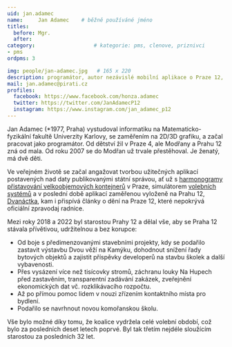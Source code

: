```yaml
---
uid: jan.adamec
name:     Jan Adamec  	# běžně používáné jméno
titles:
  before: Mgr.
  after:
category:                   # kategorie: pms, clenove, priznivci
- pms
ordpms: 3

img: people/jan-adamec.jpg   # 165 x 220
description: programátor, autor nezávislé mobilní aplikace o Praze 12, zastupitel MČ Praha 12, předseda zastupitelského klubu   # kratký popis, max 160 znaků
mail: jan.adamec@pirati.cz
profiles:
  facebook: https://www.facebook.com/honza.adamec
  twitter: https://twitter.com/JanAdamecP12
  instagram: https://www.instagram.com/jan_adamec_p12
---
```


Jan Adamec (*1977, Praha) vystudoval informatiku na Matematicko-fyzikální fakultě Univerzity Karlovy, se zaměřením na 2D/3D grafiku, a začal pracovat jako programátor. Od dětství žil v Praze 4, ale Modřany a Prahu 12 zná od mala. Od roku 2007 se do Modřan už trvale přestěhoval. Je ženatý, má dvě děti. 

Ve veřejném životě se začal angažovat tvorbou užitečných aplikací postavených nad daty publikovanými státní správou, ať už s [harmonogramy přistavování velkoobjemových kontejnerů](http://www.roomarranger.com/apps/dumpsters/) v Praze, simulátorem [volebních systémů](http://www.roomarranger.com/apps/electoral-sim/) a v poslední době aplikací zaměřenou vyloženě na Prahu 12, [Dvanáctka](http://dvanactka.info), kam i přispívá články o dění na Praze 12, které nepokrývá oficiální zpravodaj radnice.

Mezi roky 2018 a 2022 byl starostou Prahy 12 a dělal vše, aby se Praha 12 stávala přívětivou, udržitelnou a bez korupce:

* Od boje s předimenzovanými stavebními projekty, kdy se podařilo zastavit výstavbu Dvou věží na Kamýku, dohodnout snížení řady bytových objektů a zajistit příspěvky developerů na stavbu školek a další vybavenosti.
* Přes vysázení více než tisícovky stromů, záchranu louky Na Hupech před zastavěním, transparentní zadávání zakázek, zveřejnění ekonomických dat vč. rozklikávacího rozpočtu.
* Až po přímou pomoc lidem v nouzi zřízením kontaktního místa pro bydlení.
* Podařilo se navrhnout novou komořanskou školu.

Vše bylo možné díky tomu, že koalice vydržela celé volební období, což bylo za posledních deset letech poprvé. Byl tak třetím nejdéle sloužícím starostou za posledních 32 let.
